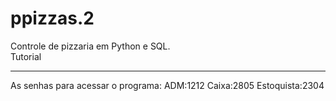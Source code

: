 # ppizzas.2
Controle de pizzaria em Python e SQL.
<br>
Tutorial 
<hr>
As senhas para acessar o programa:
ADM:1212
Caixa:2805
Estoquista:2304
<br>



